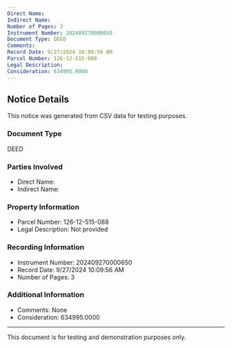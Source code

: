 ```yaml
---
Direct Name: 
Indirect Name: 
Number of Pages: 3
Instrument Number: 202409270000650
Document Type: DEED
Comments: 
Record Date: 9/27/2024 10:09:56 AM
Parcel Number: 126-12-515-088
Legal Description: 
Consideration: 634995.0000
---
```


## Notice Details

This notice was generated from CSV data for testing purposes.

### Document Type
DEED

### Parties Involved
- Direct Name: 
- Indirect Name: 

### Property Information
- Parcel Number: 126-12-515-088
- Legal Description: Not provided

### Recording Information
- Instrument Number: 202409270000650
- Record Date: 9/27/2024 10:09:56 AM
- Number of Pages: 3

### Additional Information
- Comments: None
- Consideration: 634995.0000

---

This document is for testing and demonstration purposes only.

